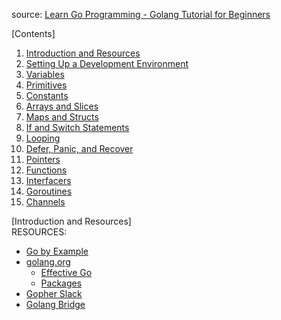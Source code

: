 source: <a href="https://www.youtube.com/watch?v=YS4e4q9oBaU&t=1067s&ab_channel=freeCodeCamp.org">Learn Go Programming - Golang Tutorial for Beginners</a>

[Contents]
1. <a href="https://www.youtube.com/watch?v=YS4e4q9oBaU&t=0s">Introduction and Resources</a>
2. <a href="https://www.youtube.com/watch?v=YS4e4q9oBaU&t=1017s">Setting Up a Development Environment</a>
3. <a href="https://www.youtube.com/watch?v=YS4e4q9oBaU&t=2148s">Variables</a>
4. <a href="https://www.youtube.com/watch?v=YS4e4q9oBaU&t=3425s">Primitives</a>
5. <a href="https://www.youtube.com/watch?v=YS4e4q9oBaU&t=5189s">Constants</a>
6. <a href="https://www.youtube.com/watch?v=YS4e4q9oBaU&t=6473s">Arrays and Slices</a>
7. <a href="https://www.youtube.com/watch?v=YS4e4q9oBaU&t=8240s">Maps and Structs</a>
8. <a href="https://www.youtube.com/watch?v=YS4e4q9oBaU&t=10080s">If and Switch Statements</a>
9. <a href="https://www.youtube.com/watch?v=YS4e4q9oBaU&t=12077s">Looping</a>
10. <a href="https://www.youtube.com/watch?v=YS4e4q9oBaU&t=13294s">Defer, Panic, and Recover</a>
11. <a href="https://www.youtube.com/watch?v=YS4e4q9oBaU&t=14637s">Pointers</a>
12. <a href="https://www.youtube.com/watch?v=YS4e4q9oBaU&t=15690s">Functions</a>
13. <a href="https://www.youtube.com/watch?v=YS4e4q9oBaU&t=17879s">Interfacers</a>
14. <a href="https://www.youtube.com/watch?v=YS4e4q9oBaU&t=20037s">Goroutines</a>
15. <a href="https://www.youtube.com/watch?v=YS4e4q9oBaU&t=21910s">Channels</a>

[Introduction and Resources]
<br>RESOURCES:
- <a href="https://gobyexample.com/">Go by Example</a>
- <a href="https://golang.org">golang.org</a>
    - <a href="https://golang.org/doc/effective_go.html">Effective Go</a>
    - <a href="https://golang.org/pkg">Packages</a>
- <a href="https://gophers.slack.com/messages/general/">Gopher Slack</a>
- <a href="https://blog.golangbridge.org/">Golang Bridge</a>
